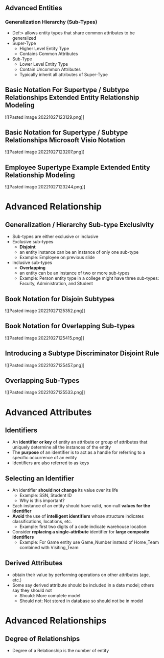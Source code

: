 ## Advanced Entities
### Generalization Hierarchy (Sub-Types)
- Def:> allows entity types that share common attributes to be generalized
- Super-Type
	- Higher Level Entity Type
	- Contains Common Attributes
- Sub-Type
	- Lower Level Entity Type
	- Contain Uncommon Attributes
	- Typically inherit all attributes of Super-Type
## Basic Notation For Supertype / Subtype Relationships Extended Entity Relationship Modeling
![[Pasted image 20221027123129.png]]
## Basic Notation for Supertype / Subtype Relationships Microsoft Visio Notation
![[Pasted image 20221027123207.png]]
## Employee Supertype Example Extended Entity Relationship Modeling
![[Pasted image 20221027123244.png]]

# Advanced Relationship
## Generalization / Hierarchy Sub-type Exclusivity
- Sub-types are either exclusive or inclusive
- Exclusive sub-types
	- **Disjoint**
	- an entity instance can be an instance of only one sub-type
	- Example: Employee on previous slide
- Inclusive sub-types
	- **Overlapping**
	- an entity can be an instance of two or more sub-types
	- Example: Person entity type in a college might have three sub-types: Faculty, Administration, and Student
## Book Notation for Disjoin Subtypes
![[Pasted image 20221027125352.png]]
## Book Notation for Overlapping Sub-types
![[Pasted image 20221027125415.png]]
## Introducing a Subtype Discriminator Disjoint Rule
![[Pasted image 20221027125457.png]]
## Overlapping Sub-Types
![[Pasted image 20221027125533.png]]

# Advanced Attributes
## Identifiers
- An **identifier or key** of entity an attribute or group of attributes that uniquely determine all the instances of the entity
- The **purpose** of an identifier is to act as a handle for referring to a specific occurrence of an entity
- Identifiers are also referred to as keys
## Selecting an Identifier
- An identifier **should not change** its value over its life
	- Example: SSN, Student ID
	- Why is this important?
- Each instance of an entity should have valid, non-null **values for the identifier**
- **Avoid** the use of **intelligent identifiers** whose structure indicates classifications, locations, etc.
	- Example: first two digits of a code indicate warehouse location
- Consider **replacing a single-attribute** identifier for **large composite identifiers**
	- Example: For Game entity use Game_Number instead of Home_Team combined with Visiting_Team
## Derived Attributes
- obtain their value by performing operations on other attributes (age, etc.)
- Some say derived attribute should be included in a data model; others say they should not
	- Should: More complete model
	- Should not: Not stored in database so should not be in model

# Advanced Relationships
## Degree of Relationships
- Degree of a Relationship is the number of entity 